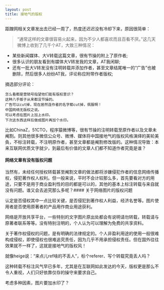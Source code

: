```yaml
---
layout: post
title: 接地气的版权
---
```

距蹭网相关文章发出去已经一周了，热度还迟迟没有冷却下来，原因很简单：

> “通常这样的文章很容易火起来，因为不少人都喜欢而且百看不厌。”这几天微博上收到了几千个AT，大致三种情况：

- 某些新闻媒体、大V转载这篇文章，很有节操的附上了原作者;
- 很多认识的朋友看到有媒体大V转发我的文章，AT我闲聊;
- 还有一批大V转发没有注明转载并添加作者，甚至文章结尾唯一的“广告”也被删除，然后很多人纷纷AT我，评论称应附带作者版权;

摘选部分评论：

    怎么看都是营销号指望他们能有版权意识？
    这种八手贩子从来都没节操的。
    广告可以cut掉，现在居然连作者的名字都cut掉，佩服啊！
    中国网络无版权之说。
    可以考虑在图片上加上水印。
    下次这东西这样后做成图片再加个水印。
    
比如ChinaZ，51CTO，程序猿微博等，很有节操的注明转载至原作者以及文章未阉割。则其他很多微信公众号、微博、媒体将中国接地气的版权风格演绎的美轮美奂，不标注转载，不注明原作者，甚至文章都是阉割修改版的。这种情况导致：本来互联网优质文字就少，到最后有价值的文章人们都不知道作者究竟是谁？

#### 网络文章有没有版权问题

当然有，未经任何授权转载甚至阉割文章的做法都将涉嫌侵犯作者的信息网络传播权，侵犯著作权人权利。但一般来说，平时不会计较那么多，首先要看对方的用途，只要不是用于商业盈利性的目的都是可以的，其他的基本上标注转载与来自就没有问题。谁又会去追究那么多呢？#### 关于网络图片的版权问题

认定是否侵权其中一点比较关键，是否侵犯到著作权人利益，经济名誉等。图片使用者是否使用原著者的产品用作商业用途获利。

网络是开放共享平台，一些特别的文字图片原出处都会有说明请勿转载，转载请与原著者联系等等。没有特别注明的，个人认为可以理解为免费的共享资料。

关于著作权侵权的问题，是有明确的法律规定的。个人非盈利用途的使用一般很难构成侵权，即使侵权也很难追究责任，因为几乎不用承担侵权责任。但在国外往往效果就不一样了，这就是接地气的版权风！

就像heige说：“来点儿ref啥的不丢人”，标个referer、写个转载究竟丢人吗？

这种转载不标注风气早已多年，尤其是在互联网如此发达的今天，版权更是那么不令人重视，人们只好依靠仅存的操守来要求自己。

考虑多种因素，图片要加水印了？